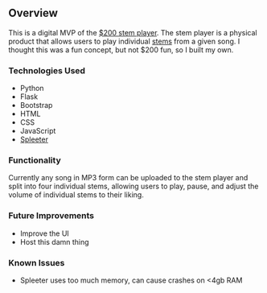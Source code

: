 Overview
------------

This is a digital MVP of the [$200 stem player](https://www.stemplayer.com/). The stem player is a physical product that allows users to play individual [stems](https://www.epidemicsound.com/blog/what-are-stems-in-music-production/) from a given song. I thought this was a fun concept, but not $200 fun, so I built my own.

### Technologies Used
- Python
- Flask
- Bootstrap
- HTML
- CSS
- JavaScript
- [Spleeter](https://github.com/deezer/spleeter)

### Functionality
Currently any song in MP3 form can be uploaded to the stem player and split into four individual stems, allowing users to play, pause, and adjust the volume of individual stems to their liking.

### Future Improvements
- Improve the UI
- Host this damn thing

### Known Issues
- Spleeter uses too much memory, can cause crashes on <4gb RAM
